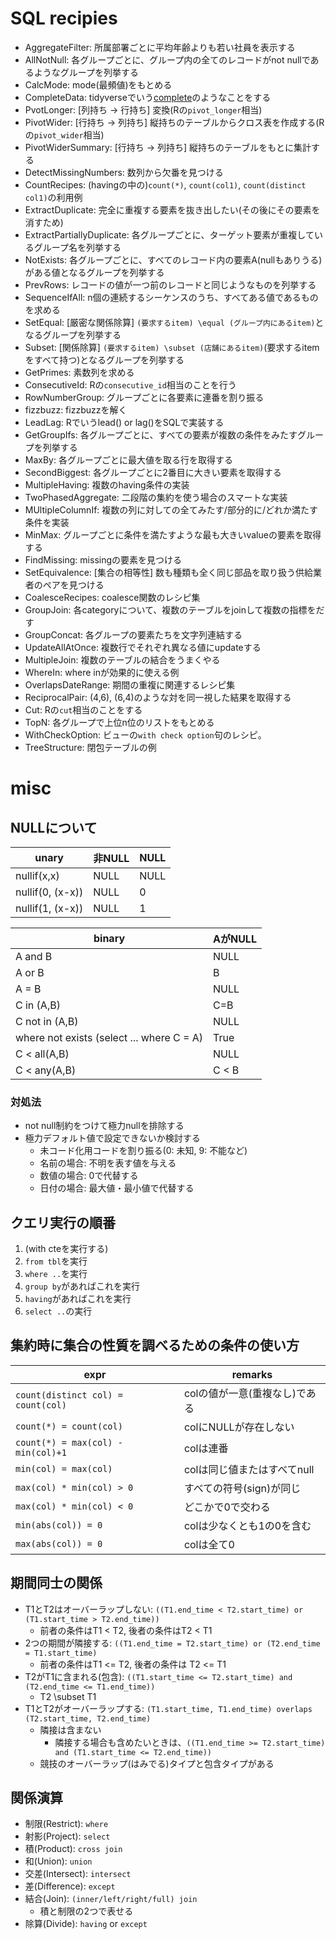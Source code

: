 # SQL recipies

+ AggregateFilter: 所属部署ごとに平均年齢よりも若い社員を表示する
+ AllNotNull: 各グループごとに、グループ内の全てのレコードがnot nullであるようなグループを列挙する
+ CalcMode: mode(最頻値)をもとめる
+ CompleteData: tidyverseでいう[complete](https://tidyr.tidyverse.org/reference/complete.html)のようなことをする
+ PvotLonger: [列持ち -> 行持ち] 変換(Rの`pivot_longer`相当)
+ PivotWider: [行持ち -> 列持ち] 縦持ちのテーブルからクロス表を作成する(Rの`pivot_wider`相当)
+ PivotWiderSummary: [行持ち -> 列持ち] 縦持ちのテーブルをもとに集計する
+ DetectMissingNumbers: 数列から欠番を見つける
+ CountRecipes: (havingの中の)`count(*)`, `count(col1)`, `count(distinct col1)`の利用例
+ ExtractDuplicate: 完全に重複する要素を抜き出したい(その後にその要素を消すため)
+ ExtractPartiallyDuplicate: 各グループごとに、ターゲット要素が重複しているグループ名を列挙する
+ NotExists: 各グループごとに、すべてのレコード内の要素A(nullもありうる)がある値となるグループを列挙する
+ PrevRows: レコードの値が一つ前のレコードと同じようなものを列挙する
+ SequenceIfAll: n個の連続するシーケンスのうち、すべてある値であるものを求める
+ SetEqual: [厳密な関係除算] `(要求するitem) \equal (グループ内にあるitem)`となるグループを列挙する
+ Subset: [関係除算] `(要求するitem) \subset (店舗にあるitem)`(要求するitemをすべて持つ)となるグループを列挙する
+ GetPrimes: 素数列を求める
+ ConsecutiveId: Rの`consecutive_id`相当のことを行う
+ RowNumberGroup: グループごとに各要素に連番を割り振る
+ fizzbuzz: fizzbuzzを解く
+ LeadLag: Rでいうlead() or lag()をSQLで実装する
+ GetGroupIfs: 各グループごとに、すべての要素が複数の条件をみたすグループを列挙する
+ MaxBy: 各グループごとに最大値を取る行を取得する
+ SecondBiggest: 各グループごとに2番目に大きい要素を取得する
+ MultipleHaving: 複数のhaving条件の実装
+ TwoPhasedAggregate: 二段階の集約を使う場合のスマートな実装
+ MUltipleColumnIf: 複数の列に対しての全てみたす/部分的に/どれか満たす条件を実装
+ MinMax: グループごとに条件を満たすような最も大きいvalueの要素を取得する
+ FindMissing: missingの要素を見つける
+ SetEquivalence: [集合の相等性] 数も種類も全く同じ部品を取り扱う供給業者のペアを見つける
+ CoalesceRecipes: coalesce関数のレシピ集
+ GroupJoin: 各categoryについて、複数のテーブルをjoinして複数の指標をだす
+ GroupConcat: 各グループの要素たちを文字列連結する
+ UpdateAllAtOnce: 複数行でそれぞれ異なる値にupdateする
+ MultipleJoin: 複数のテーブルの結合をうまくやる
+ WhereIn: where inが効果的に使える例
+ OverlapsDateRange: 期間の重複に関連するレシピ集
+ ReciprocalPair: (4,6), (6,4)のような対を同一視した結果を取得する
+ Cut: Rの`cut`相当のことをする
+ TopN: 各グループで上位n位のリストをもとめる
+ WithCheckOption: ビューの`with check option`句のレシピ。
+ TreeStructure: 閉包テーブルの例

# misc

## NULLについて

| unary | 非NULL | NULL |
| --- | --- | --- |
| nullif(x,x) | NULL | NULL |
| nullif(0, (x-x)) | NULL | 0 |
| nullif(1, (x-x)) | NULL | 1 |

| binary | AがNULL |
| --- | --- |
| A and B | NULL |
| A or B | B |
| A = B | NULL |
| C in (A,B) | C=B |
| C not in (A,B) | NULL |
| where not exists (select ... where C = A) | True |
| C < all(A,B) | NULL |
| C < any(A,B) | C < B |

### 対処法
+ not null制約をつけて極力nullを排除する
+ 極力デフォルト値で設定できないか検討する
    + 未コード化用コードを割り振る(0: 未知, 9: 不能など)
    + 名前の場合: 不明を表す値を与える
    + 数値の場合: 0で代替する
    + 日付の場合: 最大値・最小値で代替する
 
## クエリ実行の順番

1. (with cteを実行する)
2. `from tbl`を実行
3. `where ..`を実行
4. `group by`があればこれを実行
5. `having`があればこれを実行
6. `select ..`の実行

## 集約時に集合の性質を調べるための条件の使い方

|expr|remarks|
|---|---|
|`count(distinct col) = count(col)`|colの値が一意(重複なし)である|
|`count(*) = count(col)`|colにNULLが存在しない|
|`count(*) = max(col) - min(col)+1`|colは連番|
|`min(col) = max(col)`|colは同じ値またはすべてnull|
|`max(col) * min(col) > 0`|すべての符号(sign)が同じ|
|`max(col) * min(col) < 0`|どこかで0で交わる|
|`min(abs(col)) = 0`|colは少なくとも1の0を含む|
|`max(abs(col)) = 0`|colは全て0|

## 期間同士の関係

+ T1とT2はオーバーラップしない: `((T1.end_time < T2.start_time) or (T1.start_time > T2.end_time))`
    + 前者の条件はT1 < T2, 後者の条件はT2 < T1
+ 2つの期間が隣接する: `((T1.end_time = T2.start_time) or (T2.end_time = T1.start_time)`
    + 前者の条件はT1 <= T2, 後者の条件は T2 <= T1
+ T2がT1に含まれる(包含): `((T1.start_time <= T2.start_time) and (T2.end_time <= T1.end_time))`
    + T2 \subset T1
+ T1とT2がオーバーラップする: `(T1.start_time, T1.end_time) overlaps (T2.start_time, T2.end_time)`
    + 隣接は含まない
        + 隣接する場合も含めたいときは、`((T1.end_time >= T2.start_time) and (T1.start_time <= T2.end_time))`
    + 競技のオーバーラップ(はみでる)タイプと包含タイプがある
 
## 関係演算
+ 制限(Restrict): `where`
+ 射影(Project): `select`
+ 積(Product): `cross join`
+ 和(Union): `union`
+ 交差(Intersect): `intersect`
+ 差(Difference): `except`
+ 結合(Join): `(inner/left/right/full) join`
    + 積と制限の2つで表せる
+ 除算(Divide): `having` or `except`